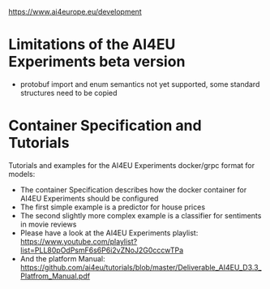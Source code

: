 https://www.ai4europe.eu/development

# Limitations of the AI4EU Experiments beta version
* protobuf import and enum semantics not yet supported, some standard structures need to be copied

# Container Specification and Tutorials
Tutorials and examples for the AI4EU Experiments docker/grpc format for models:
* The container Specification describes how the docker container for AI4EU Experiments should be configured
* The first simple example is a predictor for house prices
* The second slightly more complex example is a classifier for sentiments in movie reviews
* Please have a look at the AI4EU Experiments playlist: https://www.youtube.com/playlist?list=PLL80pOdPsmF6s6P6i2vZNoJ2G0cccwTPa
* And the platform Manual: https://github.com/ai4eu/tutorials/blob/master/Deliverable_AI4EU_D3.3_Platfrom_Manual.pdf
